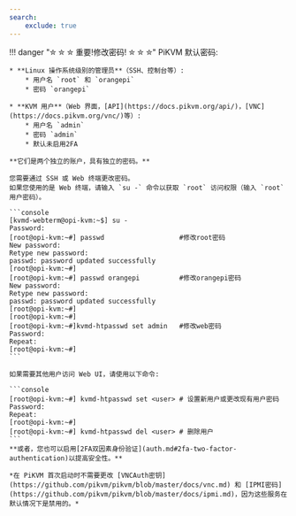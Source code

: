 ```yaml
---
search:
    exclude: true
---
```



!!! danger "✮ ✮ ✮ 重要!修改密码! ✮ ✮ ✮"
    PiKVM 默认密码:

    * **Linux 操作系统级别的管理员**（SSH、控制台等）:
        * 用户名 `root` 和 `orangepi`
        * 密码 `orangepi`

    * **KVM 用户**（Web 界面，[API](https://docs.pikvm.org/api/)，[VNC](https://docs.pikvm.org/vnc/)等）:
        * 用户名 `admin`
        * 密码 `admin`
        * 默认未启用2FA

    **它们是两个独立的账户，具有独立的密码。**

    您需要通过 SSH 或 Web 终端更改密码。
    如果您使用的是 Web 终端，请输入 `su -` 命令以获取 `root` 访问权限（输入 `root` 用户密码）。

    ```console
    [kvmd-webterm@opi-kvm:~$] su -
    Password:
    [root@opi-kvm:~#] passwd                   #修改root密码
    New password:
    Retype new password:
    passwd: password updated successfully
    [root@opi-kvm:~#]
    [root@opi-kvm:~#] passwd orangepi          #修改orangepi密码
    New password:
    Retype new password:
    passwd: password updated successfully
    [root@opi-kvm:~#]
    [root@opi-kvm:~#]
    [root@opi-kvm:~#]kvmd-htpasswd set admin   #修改web密码
    Password:
    Repeat:
    [root@opi-kvm:~#]
    ```

    如果需要其他用户访问 Web UI，请使用以下命令:

    ```console
    [root@opi-kvm:~#] kvmd-htpasswd set <user> # 设置新用户或更改现有用户密码
    Password:
    Repeat:
    [root@opi-kvm:~#]
    [root@opi-kvm:~#] kvmd-htpasswd del <user> # 删除用户
    ```
    **或者，您也可以启用[2FA双因素身份验证](auth.md#2fa-two-factor-authentication)以提高安全性。**

    *在 PiKVM 首次启动时不需要更改 [VNCAuth密钥](https://github.com/pikvm/pikvm/blob/master/docs/vnc.md) 和 [IPMI密码](https://github.com/pikvm/pikvm/blob/master/docs/ipmi.md)，因为这些服务在默认情况下是禁用的。*
